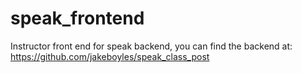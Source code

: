 # speak_frontend
Instructor front end for speak backend, you can find the backend at: https://github.com/jakeboyles/speak_class_post
